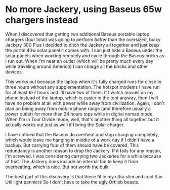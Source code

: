 # No more Jackery, using Baseus 65w chargers instead

When I discovered that getting two additional Baseus portable laptop chargers (four total) was going to perform *better* than the oversized, bulky Jackery 300 Plus I decided to ditch the Jackery all together and just keep the portal 40w solar panel it comes with. I can just hide a Baseus under the solar panels when working remotely and cycle through the Baseus bricks as I run out. When I'm near an outlet (which will be pretty much every day while traveling around America) I can charge all the bricks and other devices.

This works out because the laptop when it's fully charged runs for close to three hours without any supplementation. The hotspot modems I have run for at least 6-7 hours and I'll have two of them. If I watch movies on my phone instead of the laptop, which is easier in the tent anyway, then I will have no problem at all with power while away from civilization. Again, I don't plan on being away from mobile phone range (and therefore usually a power outlet) for more than 24 hours tops while in digital nomad mode. When I'm in Tour Divide mode, well, that's another thing all together but it actually works out just as well if I bring the Solar charger.

I have noticed that the Baseus do overheat and stop charging completely, which would leave me hanging in middle of a work day if I didn't have a backup. But carrying four of them should have be covered. This redundancy is another reason to drop the Jackery. If it fails for any reason, I'm screwed. I was considering carrying two Jackeries for a while because of that. The Jackery does include an internal fan to keep it from overheating, which is nice. But not worth the bulk.

The best part of this discovery is that these fit in my ultra slim and cool San Util light panniers So I don't have to take the ugly Ortlieb beasts.
